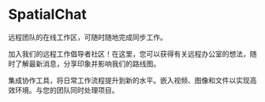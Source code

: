 # 

# SpatialChat

远程团队的在线工作区，可随时随地完成同步工作。

加入我们的远程工作倡导者社区！在这里，您可以获得有关远程办公室的想法，随时了解最新消息，分享印象并影响我们的路线图。

集成协作工具，将日常工作流程提升到新的水平。嵌入视频、图像和文件以实现高效环境。与您的团队同时处理项目。

